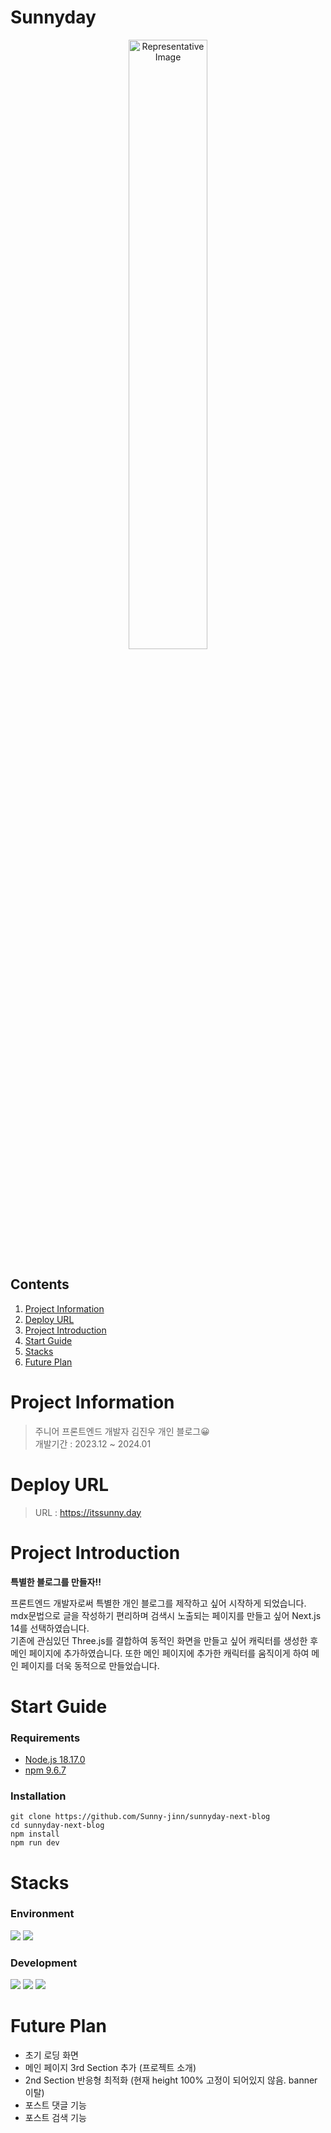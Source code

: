 # Sunnyday

<p align="center">
  <img width="50%" alt="Representative Image" src="https://github.com/user-attachments/assets/8f2c03fb-d749-463f-82bc-4b081f044194" />
</p>

## Contents

1. [Project Information](#Project-Information)
2. [Deploy URL](#Deploy-URL)
3. [Project Introduction](#Project-Introduction)
4. [Start Guide](#Start-Guide)
5. [Stacks](#Stacks)
6. [Future Plan](#Future-Plan)

# Project Information

> 주니어 프론트엔드 개발자 김진우 개인 블로그😀 <br />
> 개발기간 : 2023.12 ~ 2024.01

# Deploy URL

> URL : https://itssunny.day

# Project Introduction

**특별한 블로그를 만들자!!**<br />

프론트엔드 개발자로써 특별한 개인 블로그를 제작하고 싶어 시작하게 되었습니다. mdx문법으로 글을 작성하기 편리하며 검색시 노출되는 페이지를 만들고 싶어 Next.js 14를 선택하였습니다. <br />
기존에 관심있던 Three.js를 결합하여 동적인 화면을 만들고 싶어 캐릭터를 생성한 후 메인 페이지에 추가하였습니다. 또한 메인 페이지에 추가한 캐릭터를 움직이게 하여 메인 페이지를 더욱 동적으로 만들었습니다. <br />

# Start Guide

### Requirements

- [Node.js 18.17.0](https://nodejs.org/ko/blog/release/v18.17.0)
- [npm 9.6.7](https://www.npmjs.com/package/npm/v/9.6.7)

### Installation

```
git clone https://github.com/Sunny-jinn/sunnyday-next-blog
cd sunnyday-next-blog
npm install
npm run dev
```

# Stacks

### Environment

<img src="https://img.shields.io/badge/Visual Studio Code-2088FF?style=for-the-badge&logo=Visual Studio Code&logoColor=white" /> <img src="https://img.shields.io/badge/github-181717?style=for-the-badge&logo=github&logoColor=white" />

### Development

<img src="https://img.shields.io/badge/Next.js-000000?style=for-the-badge&logo=Next.js&logoColor=white" /> <img src="https://img.shields.io/badge/TypeScript-3178C6?style=for-the-badge&logo=TypeScript&logoColor=white" /> <img src="https://img.shields.io/badge/Three.js-000000?style=for-the-badge&logo=Three.js&logoColor=white" />

# Future Plan

- 초기 로딩 화면
- 메인 페이지 3rd Section 추가 (프로젝트 소개)
- 2nd Section 반응형 최적화 (현재 height 100% 고정이 되어있지 않음. banner 이탈)
- 포스트 댓글 기능
- 포스트 검색 기능
